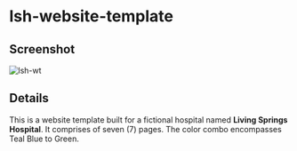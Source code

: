 # lsh-website-template

## Screenshot
![lsh-wt](https://aydavid-thetechguy.github.io/lsh-website-template/lsh-wt.png)

## Details
This is a website template built for a fictional hospital named **Living Springs Hospital**. It comprises of seven (7) pages. The color combo encompasses Teal Blue to Green.
